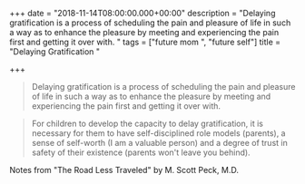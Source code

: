 +++
date = "2018-11-14T08:00:00.000+00:00"
description = "Delaying gratification is a process of scheduling the pain and pleasure of life in such a way as to enhance the pleasure by meeting and experiencing the pain first and getting it over with. "
tags = ["future mom ", "future self"]
title = "Delaying Gratification "

+++
> Delaying gratification is a process of scheduling the pain and pleasure of life in such a way as to enhance the pleasure by meeting and experiencing the pain first and getting it over with. 

> For children to develop the capacity to delay gratification, it is necessary for them to have self-disciplined role models (parents), a sense of self-worth (I am a valuable person) and a degree of trust in safety of their existence (parents won't leave you behind). 

Notes from "The Road Less Traveled" by M. Scott Peck, M.D.